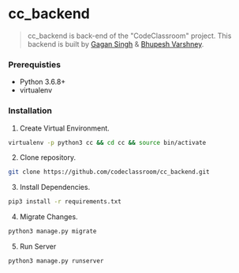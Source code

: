 # cc_backend

> cc_backend is back-end of the "CodeClassroom" project.
This backend is built by [Gagan Singh](https://github.com/GAGANsinghmsitece) & 
[Bhupesh Varshney](https://github.com/Bhupesh-V).


### Prerequisties
- Python 3.6.8+
- virtualenv

### Installation

1. Create Virtual Environment.
```bash
virtualenv -p python3 cc && cd cc && source bin/activate
```
2. Clone repository.
```bash
git clone https://github.com/codeclassroom/cc_backend.git
```
3. Install Dependencies.
```bash
pip3 install -r requirements.txt
```
4. Migrate Changes.
```bash
python3 manage.py migrate
```
5. Run Server
```bash
python3 manage.py runserver
```
